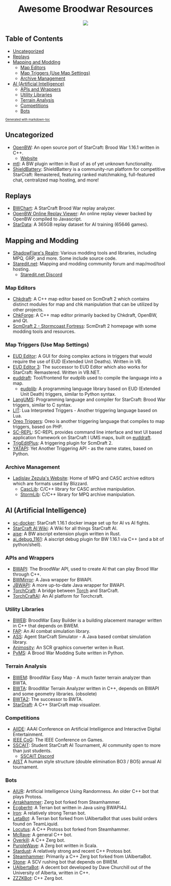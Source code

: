 <div align="center">
  <h1>
    Awesome Broodwar Resources
  </h1>

![](https://badgen.net/github/last-commit/TheEngineeringBay/Awesome-Broodwar-Resources)
</div>

## Table of Contents
- [Uncategorized](#uncategorized)
- [Replays](#replays)
- [Mapping and Modding](#mapping-and-modding)
  * [Map Editors](#map-editors)
  * [Map Triggers (Use Map Settings)](#map-triggers-use-map-settings)
  * [Archive Management](#archive-management)
- [AI (Artificial Intelligence)](#ai-artificial-intelligence)
  * [APIs and Wrappers](#apis-and-wrappers)
  * [Utility Libraries](#utility-libraries)
  * [Terrain Analysis](#terrain-analysis)
  * [Competitions](#competitions)
  * [Bots](#bots)
  
<sup><sub>[Generated with markdown-toc](http://ecotrust-canada.github.io/markdown-toc/)

## Uncategorized
- [OpenBW](https://github.com/OpenBW/openbw): An open source port of StarCraft: Brood War 1.16.1 written in C++.
  - [Website](http://www.openbw.com/)
- [mtl](https://github.com/neivv/mtl): A BW plugin written in Rust of as of yet unknown functionality.
- [ShieldBattery](https://github.com/ShieldBattery/ShieldBattery): ShieldBattery is a community-run platform for competitive StarCraft: Remastered, featuring ranked matchmaking, full-featured chat, centralized map hosting, and more!

## Replays
- [BWChart](https://bwchart.wordpress.com/): A StarCraft Brood War replay analyzer.
- [OpenBW Online Replay Viewer](http://www.openbw.com/replay-viewer/): An online replay viewer backed by OpenBW compiled to Javascript.
- [StarData](https://github.com/TorchCraft/StarData): A 365GB replay dataset for AI training (65646 games).

## Mapping and Modding
- [ShadowFlare's Realm](https://sfsrealm.hopto.org/): Various modding tools and libraries, including MPQ, GRP, and more. Some include source code.
- [Staredit.net](http://www.staredit.net/): Mapping and modding community forum and map/mod/tool hosting.
  - [Staredit.net Discord](https://discord.gg/rKs3NDc)

### Map Editors
- [Chkdraft](https://github.com/jjf28/Chkdraft): A C++ map editor based on ScmDraft 2 which contains distinct modules for map and chk manipulation that can be utilized by other projects.
- [ChkForge](https://github.com/heinermann/ChkForge): A C++ map editor primarily backed by Chkdraft, OpenBW, and Qt.
- [ScmDraft 2 - Stormcoast Fortress](http://www.stormcoast-fortress.net/): ScmDraft 2 homepage with some modding tools and resources.
 
### Map Triggers (Use Map Settings)
- [EUD Editor](https://github.com/Buizz/EUDEditor): A GUI for doing complex actions in triggers that would require the use of EUD (Extended Unit Deaths). Written in VB.
- [EUD Editor 3](https://github.com/Buizz/EUD-Editor-3): The successor to EUD Editor which also works for StarCraft: Remastered. Written in VB.NET.
- [euddraft](https://github.com/phu54321/euddraft): Tool/frontend for eudplib used to compile the language into a map.
  - [eudplib](https://github.com/phu54321/eudplib): A programming language library based on EUD (Extended Unit Death) triggers, similar to Python syntax.
- [LangUMS](https://github.com/LangUMS/langums): Programming language and compiler for StarCraft: Brood War triggers, similar to C syntax.
- [LIT](http://www.staredit.net/topic/16432/): Lua Interpreted Triggers - Another triggering language based on Lua.
- [Oreo Triggers](https://github.com/brandonlilly/oreo-triggers): Oreo is another triggering language that compiles to map triggers, based on PHP.
- [SC-REPL](https://github.com/mighty1231/screpl): SC-REPL provides command line interface and text UI based application framework on StarCraft I UMS maps, built on [euddraft](https://github.com/armoha/euddraft).
- [TrigEditPlus](https://github.com/phu54321/TrigEditPlus): A triggering plugin for ScmDraft 2.
- [YATAPI](https://github.com/sethmachine/yatapi): Yet Another Triggering API - as the name states, based on Python.

### Archive Management
- [Ladislav Zezula's Website](http://www.zezula.net/en/fstools/main.html): Home of MPQ and CASC archive editors which are formats used by Blizzard.
  - [CascLib](https://github.com/ladislav-zezula/CascLib): C/C++ library for CASC archive manipulation.
  - [StormLib](https://github.com/ladislav-zezula/StormLib): C/C++ library for MPQ archive manipulation.


## AI (Artificial Intelligence)
- [sc-docker](https://github.com/Games-and-Simulations/sc-docker): StarCraft 1.16.1 docker image set up for AI vs AI fights.
- [StarCraft AI Wiki](http://www.starcraftai.com/): A Wiki for all things StarCraft AI.
- [aise](https://github.com/neivv/aise): A BW aiscript extension plugin written in Rust.
- [ai_debug_1161](https://github.com/neivv/ai_debug_1161): A aiscript debug plugin for BW 1.16.1 via C++ (and a bit of python/shell).

### APIs and Wrappers
- [BWAPI](https://github.com/bwapi/bwapi): The BroodWar API, used to create AI that can play Brood War through C++.
- [BWMirror](https://github.com/vjurenka/BWMirror): A Java wrapper for BWAPI.
- [JBWAPI](https://github.com/JavaBWAPI/JBWAPI): A more up-to-date Java wrapper for BWAPI.
- [TorchCraft](https://github.com/TorchCraft/TorchCraft): A bridge between [Torch](https://en.wikipedia.org/wiki/Torch_%28machine_learning%29) and StarCraft.
- [TorchCraftAI](https://github.com/TorchCraft/TorchCraftAI): An AI platform for Torchcraft.

### Utility Libraries
- [BWEB](https://github.com/Cmccrave/BWEB): BroodWar Easy Builder is a building placement manager written in C++ that depends on BWEM.
- [FAP](https://github.com/N00byEdge/FAP): An AI combat simulation library.
- [ASS](https://github.com/JavaBWAPI/ass): Agent StarCraft Simulator - A Java based combat simulation library.
- [Animosity](https://github.com/neivv/animosity): An SCR graphics converter writen in Rust.
- [PyMS](https://github.com/poiuyqwert/PyMS): A Brood War Modding Suite written in Python.

### Terrain Analysis
- [BWEM](http://bwem.sourceforge.net/): BroodWar Easy Map - A much faster terrain analyzer than BWTA.
- [BWTA](https://code.google.com/archive/p/bwta/): BroodWar Terrain Analyzer written in C++, depends on BWAPI and some geometry libraries. (obsolete)
- [BWTA2](https://bitbucket.org/auriarte/bwta2): The successor to BWTA.
- [StarDraft](https://github.com/davechurchill/stardraft): A C++ StarCraft map visualizer.

### Competitions
- [AIIDE](http://www.starcraftaicompetition.com/): AAAI Conference on Artificial Intelligence and Interactive Digital Entertainment.
- [IEEE CoG](https://cilab.gist.ac.kr/sc_competition/): The IEEE Conference on Games.
- [SSCAIT](https://sscaitournament.com/): Student StarCraft AI Tournament, AI community open to more than just students.
  - [SSCAIT Discord](https://discord.gg/quCtpKe)
- [AIST](https://sites.google.com/view/aistarcrafttournament/aist) A human style structure (double elimination BO3 / BO5) annual AI tournament.


### Bots
- [AIUR](https://github.com/richoux/AIUR): Artificial Intelligence Using Randomness. An older C++ bot that plays Protoss.
- [Arrakhammer](https://github.com/avan994/Arrakhammer): Zerg bot forked from Steamhammer.
- [Ecgberht](https://github.com/Jabbo16/Ecgberht): A Terran bot written in Java using BWAPI4J.
- [Iron](http://bwem.sourceforge.net/Iron.html): A relatively strong Terran bot.
- [LetaBot](https://github.com/MartinRooijackers/LetaBot): A Terran bot forked from UAlbertaBot that uses build orders found on TeamLiquid.
- [Locutus](https://github.com/bmnielsen/Locutus): A C++ Protoss bot forked from Steamhammer.
- [McRave](https://github.com/Cmccrave/McRave): A general C++ bot.
- [Overkill](https://github.com/sijiaxu/Overkill): A C++ Zerg bot.
- [PurpleWave](https://github.com/dgant/PurpleWave): A Zerg bot written in Scala.
- [Stardust](https://github.com/bmnielsen/Stardust): A relatively strong and recent C++ Protoss bot.
- [Steamhammer](http://satirist.org/ai/starcraft/steamhammer/): Primarily a C++ Zerg bot forked from UAlbertaBot.
- [Stone](http://bwem.sourceforge.net/Stone.html): A SCV rushing bot that depends on BWEM.
- [UAlbertaBot](https://github.com/davechurchill/ualbertabot): A decent bot developed by Dave Churchill out of the University of Alberta, written in C++.
- [ZZZKBot](https://github.com/chriscoxe/ZZZKBot): C++ Zerg bot.
